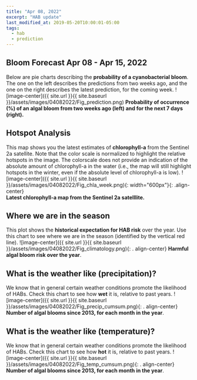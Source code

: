 ```yaml
---
title: "Apr 08, 2022"
excerpt: "HAB update"
last_modified_at: 2019-05-20T10:00:01-05:00
tags: 
  - hab
  - prediction
---
```

## Bloom Forecast Apr 08 - Apr 15, 2022
Below are pie charts describing the __probability of a cyanobacterial bloom__. The one on the left describes the predictions from two weeks ago, and the one on the right describes the latest prediction, for the coming week. 
![image-center]({{ site.url }}{{ site.baseurl }}/assets/images/04082022/Fig_prediction.png)
__Probability of occurrence (%) of an algal bloom from two weeks ago (left) and for the next 7 days (right).__

## Hotspot Analysis
This map shows you the latest estimates of __chlorophyll-a__ from the Sentinel 2a satellite. Note that the color scale is normalized to highlight the relative hotspots in the image. The colorscale does not provide an indication of the absolute amount of chlorophyll-a in the water (i.e., the map will still highlight hotspots in the winter, even if the absolute level of chlorophyll-a is low).
![image-center]({{ site.url }}{{ site.baseurl }}/assets/images/04082022/Fig_chla_week.png){:             width="600px"}{: .align-center}
<br clear="all" />
__Latest chlorophyll-a map from the Sentinel 2a satelllite.__

## Where we are in the season
This plot shows the __historical expectation for HAB risk__ over the year. Use this chart to see where we are in the season (identified by the vertical red line). 
![image-center]({{ site.url }}{{ site.baseurl }}/assets/images/04082022/Fig_climatology.png){: .     align-center}
__Harmful algal bloom risk over the year__.

## What is the weather like (precipitation)? 
We know that in general certain weather conditions promote the likelihood of HABs. Check this chart to see 
how __wet__ it is, relative to past years.
![image-center]({{ site.url }}{{ site.baseurl }}/assets/images/04082022/Fig_precip_cumsum.png){: .     align-center}
__Number of algal blooms since 2013, for each month in the year__.

## What is the weather like (temperature)? 
We know that in general certain weather conditions promote the likelihood of HABs. Check this chart to see 
how __hot__ it is, relative to past years.
![image-center]({{ site.url }}{{ site.baseurl }}/assets/images/04082022/Fig_temp_cumsum.png){: .     align-center}
__Number of algal blooms since 2013, for each month in the year__.
